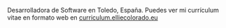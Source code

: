 Desarrolladora de Software en Toledo, España. Puedes ver mi currículum vitae en formato web en [curriculum.elliecolorado.eu](https://curriculum.elliecolorado.eu)
